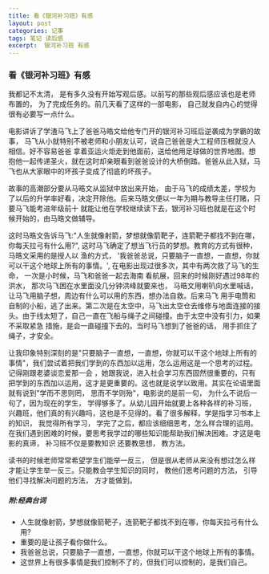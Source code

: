 ```yaml
---
title: 看《银河补习班》有感
layout: post
categories: 记事
tags: 笔记 读后感
excerpt:  银河补习班 有感
---
```


### 看《银河补习班》有感
我都记不太清， 是有多久没有开始写观后感。以前写的那些观后感应该也是老师布置的， 为了完成任务的。前几天看了这样的一部电影， 自己就发自内心的觉得很有必要写一点什么。


电影讲诉了学渣马飞上了爸爸马皓文给他专门开的银河补习班后逆袭成为学霸的故事， 马飞从小就特别不被老师和小朋友认可，说自己爸爸是大工程师压根就没人相信。好不容易爸爸
拿着亚运火炬走到他面前，送给他用足球做的世界地图。想抱他一起传递圣火，就在这时却亲眼看到爸爸设计的大桥倒踏。爸爸从此入狱，马飞也从大家眼中的坏孩子变成了彻底的坏孩子。


故事的高潮部分要从马晧文从监狱中放出来开始， 由于马飞的成绩太差，学校为了以后的升学率好看，决定开除他。后来马晧文便以一年为期与教导主任打赌，只要马飞能考进年级前十
就能让他在学校继续读下去，银河补习班也就是在这个时候开始的，由马晧文做辅导。


这时马晧文告诉马飞:"人生就像射箭，梦想就像箭靶子，连箭靶子都找不到在哪，你每天拉弓有什么用?", 这时马飞确定了想当飞行员的梦想。教育的方式有很种，马晧文采用的是授人以
渔的方式， '我爸爸总说，只要脑子一直想，一直想，你就可以干这个地球上所有的事情。', 在电影出现过很多次，其中有两次救了马飞的生命， 一次是小时候，马飞和爸爸一起去海南
看航展，回来的时候刚好遇过98年的洪水， 那次马飞困在水里面没几分钟洪峰就要来也， 马晧文用喇叭向水里喊话，让马飞用脑子想，周边有什么可以用的东西，想办法自救。后来马飞
用手电筒和自制的小船，逃了出来。第二次是在太空中，马飞出太空仓去维修与地面连接的接头。由于线太短了，自己一直在飞船与绳子之间碰撞。由于太空中没有引力，如果不采取紧急
措施，是会一直碰撞下去的。当时马飞想到了爸爸的话， 用手抓住了绳子，才安全。


让我印象特别深刻的是"只要脑子一直想，一直想，你就可以干这个地球上所有的事情"，我们尝试着把我们学到的东西加以运用，怎么运用这是一个思考的过程。记得刚跟老婆谈恋爱那一会
，她跟我说，进入社会学习东西固然很重要的，只有把学到的东西加以运用，这才是更重要的。这也就是说学以致用。其实在论语里面就有说到"学而不思则罔， 思而不学则殆"，电影说的是前一句，
为什么不说后一句了，因为现在的学生， 学得够多了。从幼儿园开始就要上各种各样的补习班，兴趣班，他们真的有兴趣吗，这也是不见得的。看了很多解释，学是指学习书本上的知识，
我觉得所有学习， 学完了之后，都应该细细思考，怎么样合理的运用。在我们遇到困难的时候，要思考我学过的哪些知识能帮助我们解决困难。才这是电影的真谛， 补习班不仅是要教知识
还要教思想， 教方法。


读书的时候老师常常希望学生们能举一反三， 但是很从老师从来没有想过怎么样才能让学生举一反三。只能教会学生知识的同时， 教他们思考问题的方法， 引导他们寻找解决问题的方法，
方才能做到。




##### 附:经典台词
- 人生就像射箭，梦想就像箭靶子，连箭靶子都找不到在哪，你每天拉弓有什么用?
- 重要的是让孩子看你做什么。
- 我爸爸总说，只要脑子一直想，一直想，你就可以干这个地球上所有的事情。
- 这世界上有很多事情是我们控制不了的，但我们可以控制的，是我们自己。

